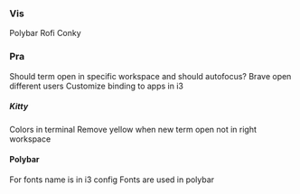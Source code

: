### Vis
Polybar
Rofi
Conky

### Pra
Should term open in specific workspace and should autofocus?
Brave open different users
Customize binding to apps in i3

##### Kitty
Colors in terminal
Remove yellow when new term open not in right workspace

#### Polybar
For fonts name is in i3 config
Fonts are used in polybar
